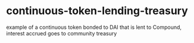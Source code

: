 # continuous-token-lending-treasury
example of a continuous token bonded to DAI that is lent to Compound, interest accrued goes to community treasury
